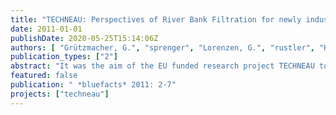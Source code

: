 ```yaml
---
title: "TECHNEAU: Perspectives of River Bank Filtration for newly industrialised and developing countries"
date: 2011-01-01
publishDate: 2020-05-25T15:14:06Z
authors: [ "Grützmacher, G.", "sprenger", "Lorenzen, G.", "rustler", "Hülshoff, I.", "Pekdeger, A." ]
publication_types: ["2"]
abstract: "It was the aim of the EU funded research project TECHNEAU to investigate the relevance and feasibility of bank filtration (BF) plus post-treatment for newly industrialised and developing countries. Field studies at BF sites in Delhi (India) were supplemented by literature studies and modelling in order to investigate if this natural drinking water (pre-) treatment is a sustainable option to provide safe drinking water for countries like India. The results showed that especially for those substances that are of relevance in newly industrialised and developing countries subsurface passage can represent an efficient barrier. However, certain limiting factors for BF application also need to be considered: high ammonium levels in surface water, usually associated with high shares of poorly or un-treated sewage, will not be mitigated during subsurface passage and require extensive post-treatment. In order to support decision makers in the difficult task of assessing the feasibility of BF systems at a certain site a simple decision support system was developed. This simple tool enables to assess a range of abstraction rates and well locations for a specific field site that could fit with their needs (e.g. minimum required travel time or share of BF)."
featured: false
publication: " *bluefacts* 2011: 2-7"
projects: ["techneau"]
---
```


